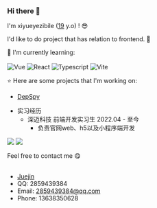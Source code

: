 ### Hi there 👋

I'm xiyueyezibile ([19](https://github.com/moepoi/moepoi/commit/c15e0dc41a58149d47f7813f145259151a2a73c7) y.o) ! :sunglasses:

I'd like to do project that has relation to frontend. :ghost:

:page_with_curl: I'm currently learning:
<br><br>
![Vue](https://img.shields.io/badge/Vue-8A2BE2)
![React](https://img.shields.io/badge/React-8A2BE2)
![Typescript](https://img.shields.io/badge/Typescript-8A2BE2)
![Vite](https://img.shields.io/badge/Vite-8A2BE2)

:star: Here are some projects that I'm working on:
- [DepSpy](https://github.com/DepSpy/depspy)

* 实习经历
  * 深迈科技 前端开发实习生  2022.04 - 至今
    * 负责官网web、h5以及小程序端开发

<!-- <details> -->
<!-- <summary>:trophy: Github Stats</summary> -->
<img src="https://bad-apple-github-readme.vercel.app/api?show_bg=1&username=xiyueyezibile">
<img src="https://github-profile-trophy.vercel.app/?username=xiyueyezibile">
<!-- </details> -->

<br>





Feel free to contact me :yum:
<br><br>
* [Juejin](https://juejin.cn/user/2159893581924631)
* QQ: 2859439384
* Email: 2859439384@qq.com
* Phone: 13638350628
